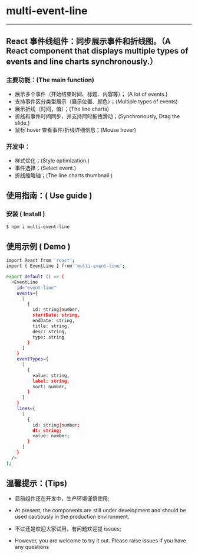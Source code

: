 # multi-event-line

---

## React 事件线组件：同步展示事件和折线图。（A React component that displays multiple types of events and line charts synchronously.）

### 主要功能：(The main function)

- 展示多个事件（开始结束时间、标题、内容等）； (A lot of events.)
- 支持事件区分类型展示（展示位置、颜色）；(Multiple types of events)
- 展示折线（时间，值）；(The line charts)
- 折线和事件时间同步，并支持同时拖拽滑动；(Synchronously, Drag the slide.)
- 鼠标 hover 查看事件/折线详细信息；(Mouse hover)

### 开发中：
- 样式优化；(Style optimization.)
- 事件选择；(Select event.)
- 折线缩略轴；(The line charts thumbnail.)

## 使用指南：( Use guide )

### 安装 ( Install )

```bash
$ npm i multi-event-line
```

## 使用示例 ( Demo )

```bash
import React from 'react';
import { EventLine } from 'multi-event-line';

export default () => (
  <EventLine
    id="event-line"
    events={
      [
        {
          id: string|number,
          startDate: string,
          endDate: string,
          title: string,
          desc: string,
          type: string
        }
      ]
    }
    eventTypes={
      [
        {
          value: string,
          label: string,
          sort: number,
        }
      ]
    }
    lines={
      [
        {
          id: string|number;
          dt: string;
          value: number;
        }
      ]
    }
  />
);

```

## 温馨提示：(Tips)

- 目前组件还在开发中，生产环境谨慎使用;
- At present, the components are still under development and should be used cautiously in the production environment.

- 不过还是欢迎大家试用，有问题欢迎提 issues;
- However, you are welcome to try it out. Please raise issues if you have any questions

